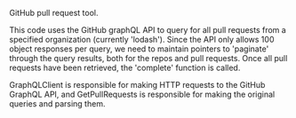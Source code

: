 GitHub pull request tool. 

This code uses the GitHub graphQL API to query for all pull requests from a specified organization (currently 'lodash').
Since the API only allows 100 object responses per query, we need to maintain pointers to 'paginate' through the query results, both for the repos and pull requests. Once all pull requests have been retrieved, the 'complete' function is called.

GraphQLClient is responsible for making HTTP requests to the GitHub GraphQL API, and GetPullRequests is responsible for making the original queries and parsing them.